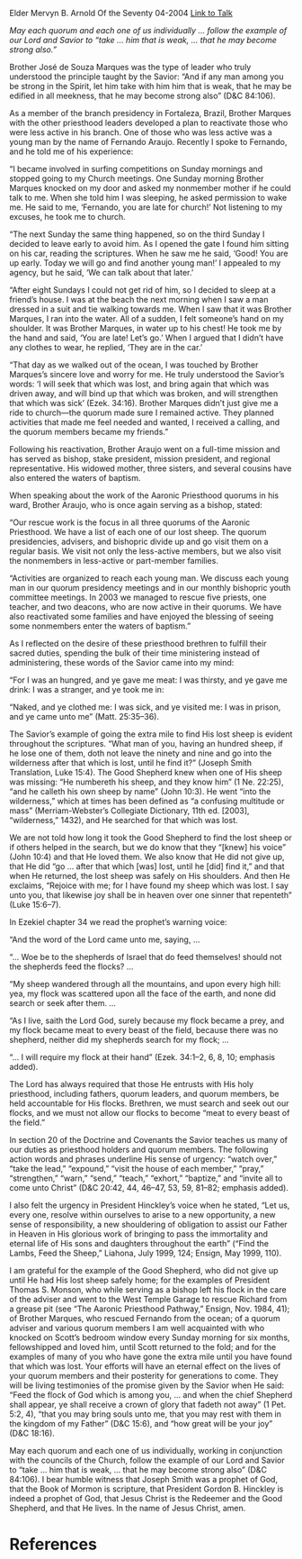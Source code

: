 Elder Mervyn B. Arnold
Of the Seventy
04-2004
[Link to Talk](https://www.churchofjesuschrist.org/study/general-conference/2004/04/strengthen-thy-brethren?lang=eng)

_May each quorum and each one of us individually … follow the example of our Lord and Savior to “take … him that is weak, … that he may become strong also.”_

Brother José de Souza Marques was the type of leader who truly understood the principle taught by the Savior: “And if any man among you be strong in the Spirit, let him take with him him that is weak, that he may be edified in all meekness, that he may become strong also” (D&C 84:106).

As a member of the branch presidency in Fortaleza, Brazil, Brother Marques with the other priesthood leaders developed a plan to reactivate those who were less active in his branch. One of those who was less active was a young man by the name of Fernando Araujo. Recently I spoke to Fernando, and he told me of his experience:

“I became involved in surfing competitions on Sunday mornings and stopped going to my Church meetings. One Sunday morning Brother Marques knocked on my door and asked my nonmember mother if he could talk to me. When she told him I was sleeping, he asked permission to wake me. He said to me, ‘Fernando, you are late for church!’ Not listening to my excuses, he took me to church.

“The next Sunday the same thing happened, so on the third Sunday I decided to leave early to avoid him. As I opened the gate I found him sitting on his car, reading the scriptures. When he saw me he said, ‘Good! You are up early. Today we will go and find another young man!’ I appealed to my agency, but he said, ‘We can talk about that later.’

“After eight Sundays I could not get rid of him, so I decided to sleep at a friend’s house. I was at the beach the next morning when I saw a man dressed in a suit and tie walking towards me. When I saw that it was Brother Marques, I ran into the water. All of a sudden, I felt someone’s hand on my shoulder. It was Brother Marques, in water up to his chest! He took me by the hand and said, ‘You are late! Let’s go.’ When I argued that I didn’t have any clothes to wear, he replied, ‘They are in the car.’

“That day as we walked out of the ocean, I was touched by Brother Marques’s sincere love and worry for me. He truly understood the Savior’s words: ‘I will seek that which was lost, and bring again that which was driven away, and will bind up that which was broken, and will strengthen that which was sick’ (Ezek. 34:16). Brother Marques didn’t just give me a ride to church—the quorum made sure I remained active. They planned activities that made me feel needed and wanted, I received a calling, and the quorum members became my friends.”

Following his reactivation, Brother Araujo went on a full-time mission and has served as bishop, stake president, mission president, and regional representative. His widowed mother, three sisters, and several cousins have also entered the waters of baptism.

When speaking about the work of the Aaronic Priesthood quorums in his ward, Brother Araujo, who is once again serving as a bishop, stated:

“Our rescue work is the focus in all three quorums of the Aaronic Priesthood. We have a list of each one of our lost sheep. The quorum presidencies, advisers, and bishopric divide up and go visit them on a regular basis. We visit not only the less-active members, but we also visit the nonmembers in less-active or part-member families.

“Activities are organized to reach each young man. We discuss each young man in our quorum presidency meetings and in our monthly bishopric youth committee meetings. In 2003 we managed to rescue five priests, one teacher, and two deacons, who are now active in their quorums. We have also reactivated some families and have enjoyed the blessing of seeing some nonmembers enter the waters of baptism.”

As I reflected on the desire of these priesthood brethren to fulfill their sacred duties, spending the bulk of their time ministering instead of administering, these words of the Savior came into my mind:

“For I was an hungred, and ye gave me meat: I was thirsty, and ye gave me drink: I was a stranger, and ye took me in:

“Naked, and ye clothed me: I was sick, and ye visited me: I was in prison, and ye came unto me” (Matt. 25:35–36).

The Savior’s example of going the extra mile to find His lost sheep is evident throughout the scriptures. “What man of you, having an hundred sheep, if he lose one of them, doth not leave the ninety and nine and go into the wilderness after that which is lost, until he find it?” (Joseph Smith Translation, Luke 15:4). The Good Shepherd knew when one of His sheep was missing: “He numbereth his sheep, and they know him” (1 Ne. 22:25), “and he calleth his own sheep by name” (John 10:3). He went “into the wilderness,” which at times has been defined as “a confusing multitude or mass” (Merriam-Webster’s Collegiate Dictionary, 11th ed. [2003], “wilderness,” 1432), and He searched for that which was lost.

We are not told how long it took the Good Shepherd to find the lost sheep or if others helped in the search, but we do know that they “[knew] his voice” (John 10:4) and that He loved them. We also know that He did not give up, that He did “go … after that which [was] lost, until he [did] find it,” and that when He returned, the lost sheep was safely on His shoulders. And then He exclaims, “Rejoice with me; for I have found my sheep which was lost. I say unto you, that likewise joy shall be in heaven over one sinner that repenteth” (Luke 15:6–7).

In Ezekiel chapter 34 we read the prophet’s warning voice:

“And the word of the Lord came unto me, saying, …

“… Woe be to the shepherds of Israel that do feed themselves! should not the shepherds feed the flocks? …

“My sheep wandered through all the mountains, and upon every high hill: yea, my flock was scattered upon all the face of the earth, and none did search or seek after them. …

“As I live, saith the Lord God, surely because my flock became a prey, and my flock became meat to every beast of the field, because there was no shepherd, neither did my shepherds search for my flock; …



“… I will require my flock at their hand” (Ezek. 34:1–2, 6, 8, 10; emphasis added).

The Lord has always required that those He entrusts with His holy priesthood, including fathers, quorum leaders, and quorum members, be held accountable for His flocks. Brethren, we must search and seek out our flocks, and we must not allow our flocks to become “meat to every beast of the field.”

In section 20 of the Doctrine and Covenants the Savior teaches us many of our duties as priesthood holders and quorum members. The following action words and phrases underline His sense of urgency: “watch over,” “take the lead,” “expound,” “visit the house of each member,” “pray,” “strengthen,” “warn,” “send,” “teach,” “exhort,” “baptize,” and “invite all to come unto Christ” (D&C 20:42, 44, 46–47, 53, 59, 81–82; emphasis added).

I also felt the urgency in President Hinckley’s voice when he stated, “Let us, every one, resolve within ourselves to arise to a new opportunity, a new sense of responsibility, a new shouldering of obligation to assist our Father in Heaven in His glorious work of bringing to pass the immortality and eternal life of His sons and daughters throughout the earth” (“Find the Lambs, Feed the Sheep,” Liahona, July 1999, 124; Ensign, May 1999, 110).

I am grateful for the example of the Good Shepherd, who did not give up until He had His lost sheep safely home; for the examples of President Thomas S. Monson, who while serving as a bishop left his flock in the care of the adviser and went to the West Temple Garage to rescue Richard from a grease pit (see “The Aaronic Priesthood Pathway,” Ensign, Nov. 1984, 41); of Brother Marques, who rescued Fernando from the ocean; of a quorum adviser and various quorum members I am well acquainted with who knocked on Scott’s bedroom window every Sunday morning for six months, fellowshipped and loved him, until Scott returned to the fold; and for the examples of many of you who have gone the extra mile until you have found that which was lost. Your efforts will have an eternal effect on the lives of your quorum members and their posterity for generations to come. They will be living testimonies of the promise given by the Savior when He said: “Feed the flock of God which is among you, … and when the chief Shepherd shall appear, ye shall receive a crown of glory that fadeth not away” (1 Pet. 5:2, 4), “that you may bring souls unto me, that you may rest with them in the kingdom of my Father” (D&C 15:6), and “how great will be your joy” (D&C 18:16).

May each quorum and each one of us individually, working in conjunction with the councils of the Church, follow the example of our Lord and Savior to “take … him that is weak, … that he may become strong also” (D&C 84:106). I bear humble witness that Joseph Smith was a prophet of God, that the Book of Mormon is scripture, that President Gordon B. Hinckley is indeed a prophet of God, that Jesus Christ is the Redeemer and the Good Shepherd, and that He lives. In the name of Jesus Christ, amen.

# References

